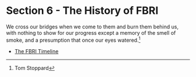 # Section 6 - The History of FBRI

We cross our bridges when we come to them and burn them behind us, with nothing to show for our progress except a memory of the smell of smoke, and a presumption that once our eyes watered.[^1]

- [The FBRI Timeline](the_fbri_timeline.md)

[^1]:Tom Stoppard
